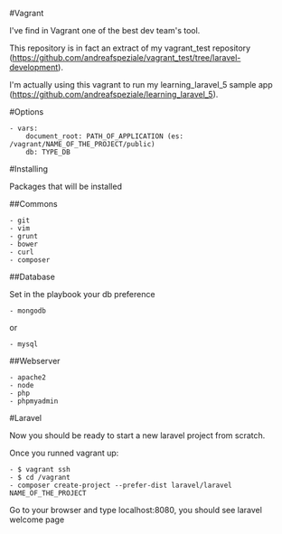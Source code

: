 #Vagrant

I've find in Vagrant one of the best dev team's tool.

This repository is in fact an extract of my vagrant_test repository (https://github.com/andreafspeziale/vagrant_test/tree/laravel-development).

I'm actually using this vagrant to run my learning_laravel_5 sample app
(https://github.com/andreafspeziale/learning_laravel_5).

#Options

    - vars:
        document_root: PATH_OF_APPLICATION (es: /vagrant/NAME_OF_THE_PROJECT/public)
        db: TYPE_DB

#Installing

Packages that will be installed

##Commons

    - git
    - vim
    - grunt
    - bower
    - curl
    - composer

##Database

Set in the playbook your db preference

    - mongodb

or

    - mysql

##Webserver

    - apache2
    - node
    - php
    - phpmyadmin

#Laravel

Now you should be ready to start a new laravel project from scratch.

Once you runned vagrant up:

    - $ vagrant ssh
    - $ cd /vagrant
    - composer create-project --prefer-dist laravel/laravel NAME_OF_THE_PROJECT

Go to your browser and type localhost:8080, you should see laravel welcome page
